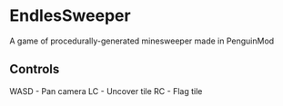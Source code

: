 # EndlesSweeper
A game of procedurally-generated minesweeper made in PenguinMod

## Controls
WASD - Pan camera
LC - Uncover tile
RC - Flag tile
